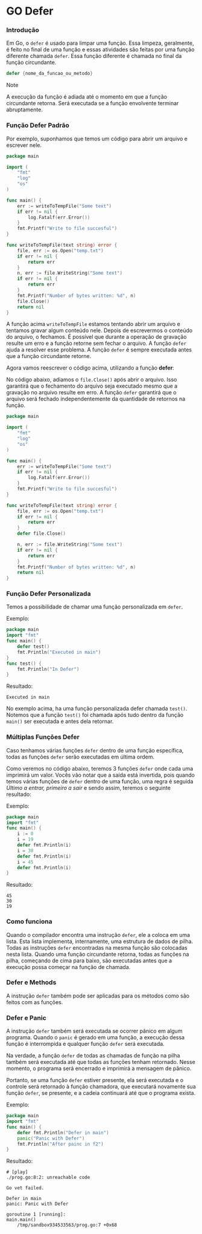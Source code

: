# GO Defer

### Introdução

Em Go, o `defer` é usado para limpar uma função.
Essa limpeza, geralmente, é feito no final de uma função e essas atividades são feitas por uma função diferente chamada `defer`.
Essa função diferente é chamada no final da função circundante.

```go
defer {nome_da_funcao_ou_metodo}
```

> [!NOTE]
> A execução da função é adiada até o momento em que a função circundante retorna.
> Será executada se a função envolvente terminar abruptamente.

### Função Defer Padrão

Por exemplo, suponhamos que temos um código para abrir um arquivo e escrever nele.

```go
package main

import (
    "fmt"
    "log"
    "os"
)

func main() {
    err := writeToTempFile("Some text")
    if err != nil {
        log.Fatalf(err.Error())
    }
    fmt.Printf("Write to file succesful")
}

func writeToTempFile(text string) error {
    file, err := os.Open("temp.txt")
    if err != nil {
        return err
    }
    n, err := file.WriteString("Some text")
    if err != nil {
        return err
    }
    fmt.Printf("Number of bytes written: %d", n)
    file.Close()
    return nil
}
```

A função acima `writeToTempFile` estamos tentando abrir um arquivo e tentamos gravar algum conteúdo nele. Depois de escrevermos o conteúdo do arquivo, o fechamos. É possível que durante a operação de gravação resulte um erro e a função retorne sem fechar o arquivo. A função `defer` ajuda a resolver esse problema. A função `defer` é sempre executada antes que a função circundante retorne.

Agora vamos reescrever o código acima, utilizando a função **defer**:

No código abaixo, adiamos o `file.Close()` após abrir o arquivo.
Isso garantirá que o fechamento do arquivo seja executado mesmo que a gravação no arquivo resulte em erro.
A função `defer` garantirá que o arquivo será fechado independentemente da quantidade de retornos na função.

```go
package main

import (
    "fmt"
    "log"
    "os"
)

func main() {
    err := writeToTempFile("Some text")
    if err != nil {
        log.Fatalf(err.Error())
    }
    fmt.Printf("Write to file succesful")
}

func writeToTempFile(text string) error {
    file, err := os.Open("temp.txt")
    if err != nil {
        return err
    }
    defer file.Close()

    n, err := file.WriteString("Some text")
    if err != nil {
        return err
    }
    fmt.Printf("Number of bytes written: %d", n)
    return nil
}
```

### Função Defer Personalizada

Temos a possibilidade de chamar uma função personalizada em `defer`.

Exemplo:

```go
package main
import "fmt"
func main() {
    defer test()
    fmt.Println("Executed in main")
}
func test() {
    fmt.Println("In Defer")
}
```

Resultado:

```text
Executed in main
```

No exemplo acima, ha uma função personalizada defer chamada `test()`.
Notemos que a função `test()` foi chamada após tudo dentro da função `main()` ser executada e antes dela retornar.

### Múltiplas Funções Defer

Caso tenhamos várias funções `defer` dentro de uma função específica, todas as funções `defer` serão executadas em última ordem.

Como veremos no código abaixo, teremos 3 funções `defer` onde cada uma imprimirá um valor.
Vocês vão notar que a saída está invertida, pois quando temos várias funções de `defer` dentro de uma função, uma regra é seguida *Último a entrar, primeiro a sair*  e sendo assim, teremos o seguinte resultado:

Exemplo:

```go
package main
import "fmt"
func main() {
    i := 0
    i = 19
    defer fmt.Println(i)
    i = 30
    defer fmt.Println(i)
    i = 45
    defer fmt.Println(i)
}
```

Resultado:

```text
45
30
19
```

### Como funciona

Quando o compilador encontra uma instrução `defer`, ele a coloca em uma lista. Esta lista implementa, internamente, uma estrutura de dados de pilha.
Todas as instruções `defer` encontradas na mesma função são colocadas nesta lista.
Quando uma função circundante retorna, todas as funções na pilha, começando de cima para baixo, são executadas antes que a execução possa começar na função de chamada.

### Defer e Methods

A instrução `defer` também pode ser aplicadas para os métodos como são feitos com as funções.

### Defer e Panic

A instrução `defer` também será executada se ocorrer pânico em algum programa. Quando o `panic` é gerado em uma função, a execução dessa função é interrompida e qualquer função `defer` será executada.

Na verdade, a função `defer` de todas as chamadas de função na pilha também será executada até que todas as funções tenham retornado. Nesse momento, o programa será encerrado e imprimirá a mensagem de pânico.

Portanto, se uma função `defer` estiver presente, ela será executada e o controle será retornado à função chamadora, que executará novamente sua função `defer`, se presente, e a cadeia continuará até que o programa exista.

Exemplo:

```go
package main
import "fmt"
func main() {
    defer fmt.Println("Defer in main")
    panic("Panic with Defer")
    fmt.Println("After painc in f2")
}
```

Resultado:

```text
# [play]
./prog.go:8:2: unreachable code

Go vet failed.

Defer in main
panic: Panic with Defer

goroutine 1 [running]:
main.main()
	/tmp/sandbox934533563/prog.go:7 +0x68
```
